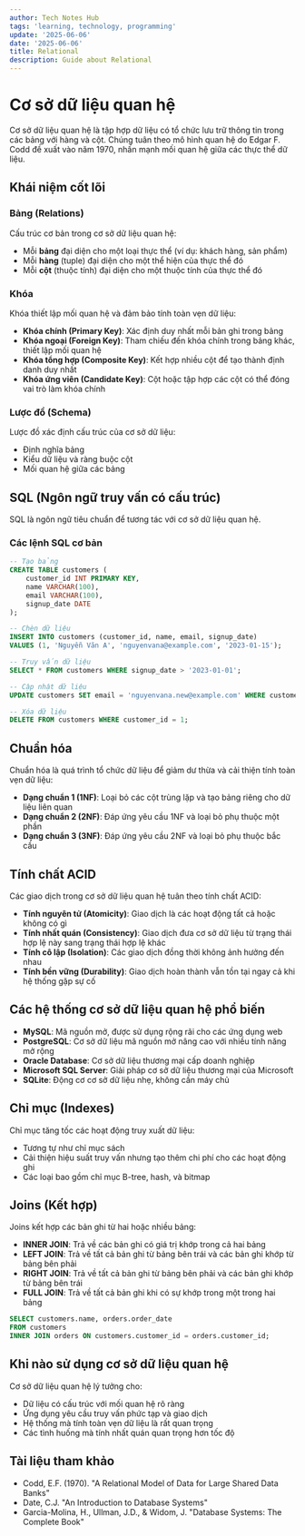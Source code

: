 ```yaml
---
author: Tech Notes Hub
tags: 'learning, technology, programming'
update: '2025-06-06'
date: '2025-06-06'
title: Relational
description: Guide about Relational
---
```

# Cơ sở dữ liệu quan hệ

Cơ sở dữ liệu quan hệ là tập hợp dữ liệu có tổ chức lưu trữ thông tin trong các bảng với hàng và cột. Chúng tuân theo mô hình quan hệ do Edgar F. Codd đề xuất vào năm 1970, nhấn mạnh mối quan hệ giữa các thực thể dữ liệu.

## Khái niệm cốt lõi

### Bảng (Relations)

Cấu trúc cơ bản trong cơ sở dữ liệu quan hệ:
- Mỗi **bảng** đại diện cho một loại thực thể (ví dụ: khách hàng, sản phẩm)
- Mỗi **hàng** (tuple) đại diện cho một thể hiện của thực thể đó
- Mỗi **cột** (thuộc tính) đại diện cho một thuộc tính của thực thể đó

### Khóa

Khóa thiết lập mối quan hệ và đảm bảo tính toàn vẹn dữ liệu:

- **Khóa chính (Primary Key)**: Xác định duy nhất mỗi bản ghi trong bảng
- **Khóa ngoại (Foreign Key)**: Tham chiếu đến khóa chính trong bảng khác, thiết lập mối quan hệ
- **Khóa tổng hợp (Composite Key)**: Kết hợp nhiều cột để tạo thành định danh duy nhất
- **Khóa ứng viên (Candidate Key)**: Cột hoặc tập hợp các cột có thể đóng vai trò làm khóa chính

### Lược đồ (Schema)

Lược đồ xác định cấu trúc của cơ sở dữ liệu:
- Định nghĩa bảng
- Kiểu dữ liệu và ràng buộc cột
- Mối quan hệ giữa các bảng

## SQL (Ngôn ngữ truy vấn có cấu trúc)

SQL là ngôn ngữ tiêu chuẩn để tương tác với cơ sở dữ liệu quan hệ.

### Các lệnh SQL cơ bản

```sql
-- Tạo bảng
CREATE TABLE customers (
    customer_id INT PRIMARY KEY,
    name VARCHAR(100),
    email VARCHAR(100),
    signup_date DATE
);

-- Chèn dữ liệu
INSERT INTO customers (customer_id, name, email, signup_date)
VALUES (1, 'Nguyễn Văn A', 'nguyenvana@example.com', '2023-01-15');

-- Truy vấn dữ liệu
SELECT * FROM customers WHERE signup_date > '2023-01-01';

-- Cập nhật dữ liệu
UPDATE customers SET email = 'nguyenvana.new@example.com' WHERE customer_id = 1;

-- Xóa dữ liệu
DELETE FROM customers WHERE customer_id = 1;
```

## Chuẩn hóa

Chuẩn hóa là quá trình tổ chức dữ liệu để giảm dư thừa và cải thiện tính toàn vẹn dữ liệu:

- **Dạng chuẩn 1 (1NF)**: Loại bỏ các cột trùng lặp và tạo bảng riêng cho dữ liệu liên quan
- **Dạng chuẩn 2 (2NF)**: Đáp ứng yêu cầu 1NF và loại bỏ phụ thuộc một phần
- **Dạng chuẩn 3 (3NF)**: Đáp ứng yêu cầu 2NF và loại bỏ phụ thuộc bắc cầu

## Tính chất ACID

Các giao dịch trong cơ sở dữ liệu quan hệ tuân theo tính chất ACID:

- **Tính nguyên tử (Atomicity)**: Giao dịch là các hoạt động tất cả hoặc không có gì
- **Tính nhất quán (Consistency)**: Giao dịch đưa cơ sở dữ liệu từ trạng thái hợp lệ này sang trạng thái hợp lệ khác
- **Tính cô lập (Isolation)**: Các giao dịch đồng thời không ảnh hưởng đến nhau
- **Tính bền vững (Durability)**: Giao dịch hoàn thành vẫn tồn tại ngay cả khi hệ thống gặp sự cố

## Các hệ thống cơ sở dữ liệu quan hệ phổ biến

- **MySQL**: Mã nguồn mở, được sử dụng rộng rãi cho các ứng dụng web
- **PostgreSQL**: Cơ sở dữ liệu mã nguồn mở nâng cao với nhiều tính năng mở rộng
- **Oracle Database**: Cơ sở dữ liệu thương mại cấp doanh nghiệp
- **Microsoft SQL Server**: Giải pháp cơ sở dữ liệu thương mại của Microsoft
- **SQLite**: Động cơ cơ sở dữ liệu nhẹ, không cần máy chủ

## Chỉ mục (Indexes)

Chỉ mục tăng tốc các hoạt động truy xuất dữ liệu:
- Tương tự như chỉ mục sách
- Cải thiện hiệu suất truy vấn nhưng tạo thêm chi phí cho các hoạt động ghi
- Các loại bao gồm chỉ mục B-tree, hash, và bitmap

## Joins (Kết hợp)

Joins kết hợp các bản ghi từ hai hoặc nhiều bảng:
- **INNER JOIN**: Trả về các bản ghi có giá trị khớp trong cả hai bảng
- **LEFT JOIN**: Trả về tất cả bản ghi từ bảng bên trái và các bản ghi khớp từ bảng bên phải
- **RIGHT JOIN**: Trả về tất cả bản ghi từ bảng bên phải và các bản ghi khớp từ bảng bên trái
- **FULL JOIN**: Trả về tất cả bản ghi khi có sự khớp trong một trong hai bảng

```sql
SELECT customers.name, orders.order_date
FROM customers
INNER JOIN orders ON customers.customer_id = orders.customer_id;
```

## Khi nào sử dụng cơ sở dữ liệu quan hệ

Cơ sở dữ liệu quan hệ lý tưởng cho:
- Dữ liệu có cấu trúc với mối quan hệ rõ ràng
- Ứng dụng yêu cầu truy vấn phức tạp và giao dịch
- Hệ thống mà tính toàn vẹn dữ liệu là rất quan trọng
- Các tình huống mà tính nhất quán quan trọng hơn tốc độ

## Tài liệu tham khảo

- Codd, E.F. (1970). "A Relational Model of Data for Large Shared Data Banks"
- Date, C.J. "An Introduction to Database Systems"
- Garcia-Molina, H., Ullman, J.D., & Widom, J. "Database Systems: The Complete Book" 
